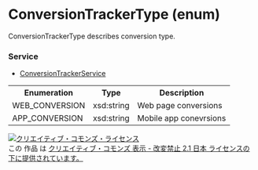 # ConversionTrackerType (enum)
ConversionTrackerType describes conversion type.

### Service
+ [ConversionTrackerService](../services/ConversionTrackerService.md)

<table>
 <tr>
  <th>Enumeration </th>
  <th>Type</th>
  <th>Description</th>
 <tr>
  <td>WEB_CONVERSION</td>
  <td>xsd:string</td>
  <td>Web page conversions</td>
 </tr>
 <tr>
  <td>APP_CONVERSION</td>
  <td>xsd:string</td>
  <td>Mobile app conevrsions</td>
 </tr>
</table>

<a rel="license" href="http://creativecommons.org/licenses/by-nd/2.1/jp/"><img alt="クリエイティブ・コモンズ・ライセンス" style="border-width:0" src="https://i.creativecommons.org/l/by-nd/2.1/jp/88x31.png" /></a><br />この 作品 は <a rel="license" href="http://creativecommons.org/licenses/by-nd/2.1/jp/">クリエイティブ・コモンズ 表示 - 改変禁止 2.1 日本 ライセンスの下に提供されています。</a>
